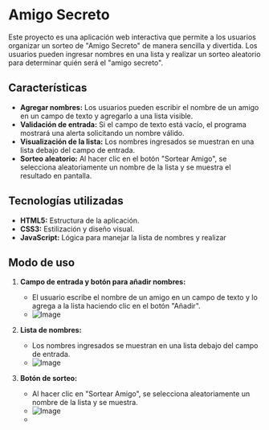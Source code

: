 # Amigo Secreto

Este proyecto es una aplicación web interactiva que permite a los usuarios organizar un sorteo de "Amigo Secreto" de manera sencilla y divertida. Los usuarios pueden ingresar nombres en una lista y realizar un sorteo aleatorio para determinar quién será el "amigo secreto".

## Características

- **Agregar nombres:** Los usuarios pueden escribir el nombre de un amigo en un campo de texto y agregarlo a una lista visible.
- **Validación de entrada:** Si el campo de texto está vacío, el programa mostrará una alerta solicitando un nombre válido.
- **Visualización de la lista:** Los nombres ingresados se muestran en una lista debajo del campo de entrada.
- **Sorteo aleatorio:** Al hacer clic en el botón "Sortear Amigo", se selecciona aleatoriamente un nombre de la lista y se muestra el resultado en pantalla.

## Tecnologías utilizadas

- **HTML5:** Estructura de la aplicación.
- **CSS3:** Estilización y diseño visual.
- **JavaScript:** Lógica para manejar la lista de nombres y realizar

## Modo de uso

  1. **Campo de entrada y botón para añadir nombres:**
     - El usuario escribe el nombre de un amigo en un campo de texto y lo agrega a la lista haciendo clic en el botón "Añadir".
     - ![Image](https://github.com/user-attachments/assets/3eb91c92-a914-4ef4-bd0c-0f53c197efc5)

  2. **Lista de nombres:**
     - Los nombres ingresados se muestran en una lista debajo del campo de entrada.
     - ![Image](https://github.com/user-attachments/assets/3d6e2d49-94df-438a-adcc-655a18342fe3)

  3. **Botón de sorteo:**
     - Al hacer clic en "Sortear Amigo", se selecciona aleatoriamente un nombre de la lista y se muestra.
     - ![Image](https://github.com/user-attachments/assets/51fb4b07-b0a8-4688-8ef8-30211e5f0c8f)
     - 
